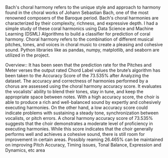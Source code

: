 Bach's choral harmony refers to the unique style and approach to harmony found in the choral works of Johann Sebastian Bach, one of the most renowned composers of the Baroque period. 
Bach's choral harmonies are characterized by their complexity, richness, and expressive depth.
I had a simple study of these coral harmonics using Data Science and Machine Learning (DSML) Algorithms to build a classifier for prediction of coral harmony.
Choral harmony refers to the combination of different musical pitches, tones, and voices in choral music to create a pleasing and cohesive sound.
Python libraries like as pandas, numpy, matplotlib, and seaborn are utilized in the project.







Overview:: It has been seen that the prediction rate for the Pitches and Meter verses the output rated Chord Label values the brute’s algorithm has been taken to the Accuracy Score of the 73.535% after Analyzing the dataset.
     The accuracy and correctness of harmonies performed by a chorus are assessed using the choral harmony accuracy score. 
     It evaluates the vocalists' ability to blend their tones, stay in tune, and keep the appropriate space between notes. 
     With a high accuracy score, the choir is able to produce a rich and well-balanced sound by expertly and cohesively executing harmonies. 
     On the other hand, a low accuracy score could indicate problems with sustaining a steady tone, synchronization between vocalists, or pitch errors. 
     A choral harmony accuracy score of 73.535% suggests that the choir demonstrates a moderate level of proficiency in executing harmonies. 
     While this score indicates that the choir generally performs well and achieves a cohesive sound, there is still room for improvement in certain areas.
     Possibly reaming 26.465% can be maintained on improving Pitch Accuracy, Timing issues, Tonal Balance, Expression and Dynamics, etc area
